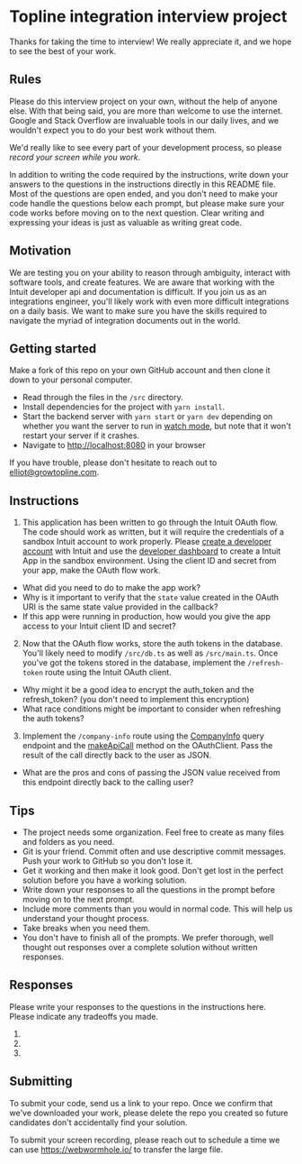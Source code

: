 # Topline integration interview project

Thanks for taking the time to interview! We really appreciate it, and we hope to see the best of your work.

## Rules

Please do this interview project on your own, without the help of anyone else.
With that being said, you are more than welcome to use the internet.
Google and Stack Overflow are invaluable tools in our daily lives, and we wouldn't expect you to do your best work without them.

We'd really like to see every part of your development process, so please _record your screen while you work_.

In addition to writing the code required by the instructions, write down your answers to the questions in the instructions directly in this README file.
Most of the questions are open ended, and you don't need to make your code handle the questions below each prompt, but please make sure your code works before moving on to the next question.
Clear writing and expressing your ideas is just as valuable as writing great code.

## Motivation

We are testing you on your ability to reason through ambiguity, interact with software tools, and create features.
We are aware that working with the Intuit developer api and documentation is difficult. If you join us as an integrations engineer, you'll likely work with even more difficult integrations on a daily basis. We want to make sure you have the skills required to navigate the myriad of integration documents out in the world.

## Getting started

Make a fork of this repo on your own GitHub account and then clone it down to your personal computer.

- Read through the files in the `/src` directory.
- Install dependencies for the project with `yarn install`.
- Start the backend server with `yarn start` or `yarn dev` depending on whether you want the server to run in [watch mode](https://github.com/digital-loukoum/esrun#watch-mode), but note that it won't restart your server if it crashes.
- Navigate to [http://localhost:8080](http://localhost:8080) in your browser

If you have trouble, please don't hesitate to reach out to elliot@growtopline.com.

## Instructions

1. This application has been written to go through the Intuit OAuth flow. The code should work as written, but it will require the credentials of a sandbox Intuit account to work properly. Please [create a developer account](https://accounts.intuit.com/signup.html?offering_id=Intuit.devx.devx) with Intuit and use the [developer dashboard](https://developer.intuit.com/app/developer/dashboard) to create a Intuit App in the sandbox environment. Using the client ID and secret from your app, make the OAuth flow work.

- What did you need to do to make the app work?
- Why is it important to verify that the `state` value created in the OAuth URI is the same state value provided in the callback?
- If this app were running in production, how would you give the app access to your Intuit client ID and secret?

2. Now that the OAuth flow works, store the auth tokens in the database. You'll likely need to modify `/src/db.ts` as well as `/src/main.ts`. Once you've got the tokens stored in the database, implement the `/refresh-token` route using the Intuit OAuth client.

- Why might it be a good idea to encrypt the auth_token and the refresh_token? (you don't need to implement this encryption)
- What race conditions might be important to consider when refreshing the auth tokens?

3. Implement the `/company-info` route using the [CompanyInfo](https://developer.intuit.com/app/developer/qbo/docs/api/accounting/all-entities/companyinfo) query endpoint and the [makeApiCall](https://www.npmjs.com/package/intuit-oauth#make-api-call) method on the OAuthClient.
   Pass the result of the call directly back to the user as JSON.

- What are the pros and cons of passing the JSON value received from this endpoint directly back to the calling user?

## Tips

- The project needs some organization. Feel free to create as many files and folders as you need.
- Git is your friend. Commit often and use descriptive commit messages. Push your work to GitHub so you don't lose it.
- Get it working and then make it look good. Don't get lost in the perfect solution before you have a working solution.
- Write down your responses to all the questions in the prompt before moving on to the next prompt.
- Include more comments than you would in normal code. This will help us understand your thought process.
- Take breaks when you need them.
- You don't have to finish all of the prompts. We prefer thorough, well thought out responses over a complete solution without written responses.

## Responses

Please write your responses to the questions in the instructions here. Please indicate any tradeoffs you made.

1.
2.
3.

## Submitting

To submit your code, send us a link to your repo.
Once we confirm that we've downloaded your work, please delete the repo you created so future candidates don't accidentally find your solution.

To submit your screen recording, please reach out to schedule a time we can use https://webwormhole.io/ to transfer the large file.
